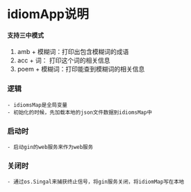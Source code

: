 # idiomApp说明

#### 支持三中模式
1. amb + 模糊词：打印出包含模糊词的成语
2. acc + 词：    打印这个词的相关信息
3. poem + 模糊词：打印能查到模糊词的相关信息

### 逻辑
    - idiomsMap是全局变量
    - 初始化的时候，先加载本地的json文件数据到idiomsMap中
    
### 启动时
    - 启动gin的web服务来作为web服务
    
### 关闭时
    - 通过os.Singal来捕获终止信号，将gin服务关闭，将idiomMap写在本地
    